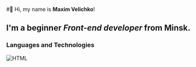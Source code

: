 #👋 Hi, my name is **Maxim Velichko**!
## I'm a beginner *Front-end developer* from Minsk.
### Languages and Technologies
![HTML](https://img.shields.io/badge/-HTML-090909&style=for-the-badge&logo=html5)
<!--
**immaxvel/immaxvel** is a ✨ _special_ ✨ repository because its `README.md` (this file) appears on your GitHub profile.

Here are some ideas to get you started:

- 🔭 I’m currently working on ...
- 🌱 I’m currently learning ...
- 👯 I’m looking to collaborate on ...
- 🤔 I’m looking for help with ...
- 💬 Ask me about ...
- 📫 How to reach me: ...
- 😄 Pronouns: ...
- ⚡ Fun fact: ...
-->
